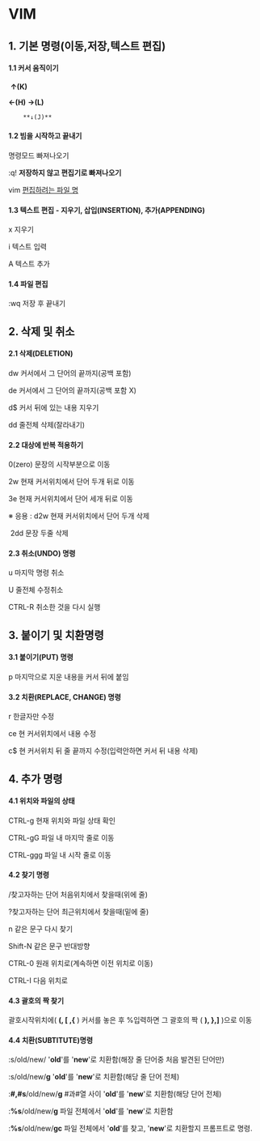 # VIM

## 1. 기본 명령(이동,저장,텍스트 편집)

#### 1.1 커서 움직이기

​		**↑(K)** 

**←(H)**		**→(L)**

 		**↓(J)** 



#### 1.2 빔을 시작하고 끝내기

<ESC> 명령모드 빠져나오기

:q! <ENTER> **저장하지 않고 편집기로 빠져나오기**

vim <u>편집하려는 파일 명</u>



#### 1.3 텍스트 편집 - 지우기, 삽입(INSERTION), 추가(APPENDING)

x 지우기

i 텍스트 입력

A 텍스트 추가



#### 1.4 파일 편집

:wq <ENTER> 저장 후 끝내기



## 2. 삭제 및 취소

#### 2.1 삭제(DELETION)

dw 커서에서 그 단어의 끝까지(공백 포함)

de 커서에서 그 단어의 끝까지(공백 포함 X)

d$ 커서 뒤에 있는 내용 지우기

dd 줄전체 삭제(잘라내기)



#### 2.2 대상에 반복 적용하기

0(zero) 문장의 시작부분으로 이동

2w 현재 커서위치에서 단어 두개 뒤로 이동

3e 현재 커서위치에서 단어 세개 뒤로 이동

※ 응용 : d2w  현재 커서위치에서 단어 두개 삭제

​				2dd 문장 두줄 삭제



#### 2.3 취소(UNDO) 명령

u 마지막 명령 취소

U 줄전체 수정취소

CTRL-R 취소한 것을 다시 실행



## 3. 붙이기 및 치환명령

#### 3.1 붙이기(PUT) 명령

p 마지막으로 지운 내용을 커서 뒤에 붙임



#### 3.2 치환(REPLACE, CHANGE) 명령

r 한글자만 수정

ce 현 커서위치에서 내용 수정

c$ 현 커서위치 뒤 줄 끝까지 수정(입력안하면 커서 뒤 내용 삭제)



## 4. 추가 명령

#### 4.1 위치와 파일의 상태

CTRL-g 현재 위치와 파일 상태 확인

CTRL-gG 파일 내 마지막 줄로 이동

CTRL-ggg 파일 내 시작 줄로 이동



#### 4.2 찾기 명령

/찾고자하는 단어 <ENTER> 처음위치에서 찾을때(위에 줄)

?찾고자하는 단어 <ENTER> 최근위치에서 찾을때(밑에 줄)

n 같은 문구 다시 찾기

Shift-N 같은 문구 반대방향 

CTRL-0 원래 위치로(계속하면 이전 위치로 이동)

CTRL-I 다음 위치로



#### 4.3 괄호의 짝 찾기

괄호시작위치에( **(, [ ,{** )  커서를 놓은 후 %입력하면 그 괄호의 짝 ( **), },]** )으로 이동



#### 4.4 치환(SUBTITUTE)명령

:s/old/new/ '**old**'를 '**new**'로 치환함(해장 줄 단어중 처음 발견된 단어만)

:s/old/new/**g** '**old**'를 '**new**'로 치환함(해당 줄 단어 전체)

:**#,#s**/old/new/**g** #과#열 사이 '**old**'를 '**new**'로 치환함(해당 단어 전체)

:**%s**/old/new/**g** 파일 전체에서  '**old**'를 '**new**'로 치환함

:**%s**/old/new/**gc** 파일 전체에서  '**old**'를 찾고, '**new**'로 치환할지 프롬프트로 명령.

